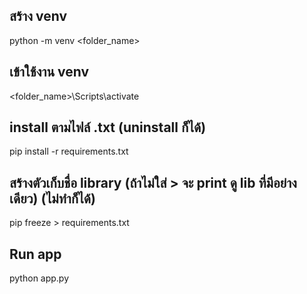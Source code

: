 ## สร้าง venv
python -m venv \<folder_name\>

## เข้าใช้งาน venv
\<folder_name\>\Scripts\activate

## install ตามไฟล์ .txt (uninstall ก็ได้)
pip install -r requirements.txt

## สร้างตัวเก็บชื่อ library (ถ้าไม่ใส่ > <filename> จะ print ดู lib ที่มีอย่างเดียว) (ไม่ทำก็ได้)
pip freeze > requirements.txt

## Run app
python app.py
